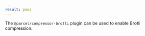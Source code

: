 ```yaml
---
result: pass
---
```


The `@parcel/compressor-brotli` plugin can be used to enable Brotli compression.
